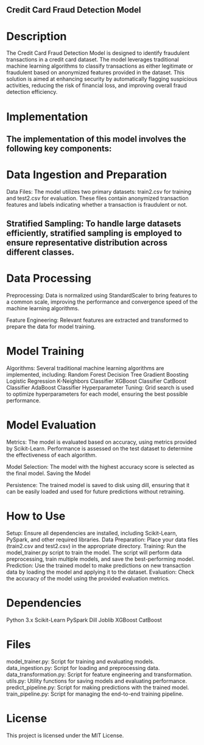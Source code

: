 ## Credit Card Fraud Detection Model

# Description
The Credit Card Fraud Detection Model is designed to identify fraudulent transactions in a credit card dataset. The model leverages traditional machine learning algorithms to classify transactions as either legitimate or fraudulent based on anonymized features provided in the dataset. This solution is aimed at enhancing security by automatically flagging suspicious activities, reducing the risk of financial loss, and improving overall fraud detection efficiency.

# Implementation
## The implementation of this model involves the following key components:

# Data Ingestion and Preparation

 Data Files: The model utilizes two primary datasets: train2.csv for training and test2.csv for evaluation. These files contain anonymized transaction features and labels indicating whether a transaction is fraudulent or not.
## Stratified Sampling: To handle large datasets efficiently, stratified sampling is employed to ensure representative distribution across different classes.

# Data Processing

 Preprocessing: Data is normalized using StandardScaler to bring features to a common scale, improving the performance and convergence speed of the machine learning algorithms.

 Feature Engineering: Relevant features are extracted and transformed to prepare the data for model training.

# Model Training

 Algorithms: Several traditional machine learning algorithms are implemented, including:
 Random Forest
 Decision Tree
 Gradient Boosting
 Logistic Regression
 K-Neighbors Classifier
 XGBoost Classifier
 CatBoost Classifier
 AdaBoost Classifier
 Hyperparameter Tuning: Grid search is used to optimize hyperparameters for each model, ensuring the best possible performance.

# Model Evaluation

 Metrics: The model is evaluated based on accuracy, using metrics provided by Scikit-Learn. Performance is assessed on the test dataset to determine the effectiveness of each algorithm.

 Model Selection: The model with the highest accuracy score is selected as the final model.
Saving the Model

 Persistence: The trained model is saved to disk using dill, ensuring that it can be easily loaded and used for future predictions without retraining.

# How to Use
 Setup: Ensure all dependencies are installed, including Scikit-Learn, PySpark, and other required libraries.
 Data Preparation: Place your data files (train2.csv and test2.csv) in the appropriate directory.
 Training: Run the model_trainer.py script to train the model. The script will perform data preprocessing, train multiple models, and save the best-performing model.
 Prediction: Use the trained model to make predictions on new transaction data by loading the model and applying it to the dataset.
 Evaluation: Check the accuracy of the model using the provided evaluation metrics.

# Dependencies
 Python 3.x
 Scikit-Learn
 PySpark
 Dill
 Joblib
 XGBoost
 CatBoost

# Files
 model_trainer.py: Script for training and evaluating models.
 data_ingestion.py: Script for loading and preprocessing data.
 data_transformation.py: Script for feature engineering and transformation.
 utils.py: Utility functions for saving models and evaluating performance.
 predict_pipeline.py: Script for making predictions with the trained model.
 train_pipeline.py: Script for managing the end-to-end training pipeline.

# License
 This project is licensed under the MIT License.
